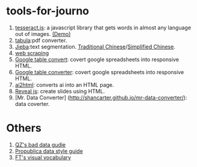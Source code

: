 # tools-for-journo

1. [tesseract.js](https://github.com/naptha/tesseract.js#tesseractjs): a javascript library that gets words in almost any language out of images. [(Demo)](http://tesseract.projectnaptha.com/)
2. [tabula](http://tabula.technology/):pdf converter.
3. [Jieba](https://github.com/fxsjy/jieba):text segmentation. [Traditional Chinese](https://github.com/ldkrsi/jieba-zh_TW)/[Simplified Chinese](https://github.com/fxsjy/jieba).
4. [web scraping](https://github.com/lorien/awesome-web-scraping)
5. [Google table convert](https://github.com/jsvine/google-table-converter): covert google spreadsheets into responsive HTML.
6. [Google table converter](https://github.com/jsvine/google-table-converter): covert google spreadsheets into responsive HTML.
7. [ai2html](https://github.com/cedricsam/ai2html): converts ai into an HTML page.
8. [Reveal js](https://github.com/hakimel/reveal.js): create slides using HTML.
9. [Mr. Data Converter] (http://shancarter.github.io/mr-data-converter/): data coverter.


# Others
1. [QZ's bad data gudie](https://github.com/Quartz/bad-data-guide)
2. [Propublica data style guide](https://github.com/propublica/guides)
3. [FT's visual vocabulary](https://www.ft.com/content/304419ec-63a3-11e6-8310-ecf0bddad227)

